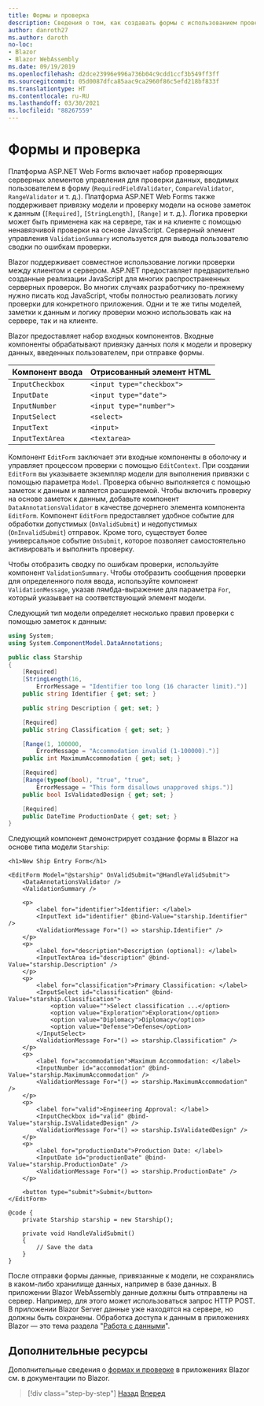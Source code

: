 ```yaml
---
title: Формы и проверка
description: Сведения о том, как создавать формы с использованием проверки на стороне клиента в Blazor.
author: danroth27
ms.author: daroth
no-loc:
- Blazor
- Blazor WebAssembly
ms.date: 09/19/2019
ms.openlocfilehash: d2dce23996e996a736b04c9cdd1ccf3b549ff3ff
ms.sourcegitcommit: 05d0087dfca85aac9ca2960f86c5efd218bf833f
ms.translationtype: HT
ms.contentlocale: ru-RU
ms.lasthandoff: 03/30/2021
ms.locfileid: "88267559"
---
```

# <a name="forms-and-validation"></a>Формы и проверка

Платформа ASP.NET Web Forms включает набор проверяющих серверных элементов управления для проверки данных, вводимых пользователем в форму (`RequiredFieldValidator`, `CompareValidator`, `RangeValidator` и т. д.). Платформа ASP.NET Web Forms также поддерживает привязку модели и проверку модели на основе заметок к данным (`[Required]`, `[StringLength]`, `[Range]` и т. д.). Логика проверки может быть применена как на сервере, так и на клиенте с помощью ненавязчивой проверки на основе JavaScript. Серверный элемент управления `ValidationSummary` используется для вывода пользователю сводки по ошибкам проверки.

Blazor поддерживает совместное использование логики проверки между клиентом и сервером. ASP.NET предоставляет предварительно созданные реализации JavaScript для многих распространенных серверных проверок. Во многих случаях разработчику по-прежнему нужно писать код JavaScript, чтобы полностью реализовать логику проверки для конкретного приложения. Одни и те же типы моделей, заметки к данным и логику проверки можно использовать как на сервере, так и на клиенте.

Blazor предоставляет набор входных компонентов. Входные компоненты обрабатывают привязку данных поля к модели и проверку данных, введенных пользователем, при отправке формы.

|Компонент ввода|Отрисованный элемент HTML    |
|---------------|-------------------------|
|`InputCheckbox`|`<input type="checkbox">`|
|`InputDate`    |`<input type="date">`    |
|`InputNumber`  |`<input type="number">`  |
|`InputSelect`  |`<select>`               |
|`InputText`    |`<input>`                |
|`InputTextArea`|`<textarea>`             |

Компонент `EditForm` заключает эти входные компоненты в оболочку и управляет процессом проверки с помощью `EditContext`. При создании `EditForm` вы указываете экземпляр модели для выполнения привязки с помощью параметра `Model`. Проверка обычно выполняется с помощью заметок к данным и является расширяемой. Чтобы включить проверку на основе заметок к данным, добавьте компонент `DataAnnotationsValidator` в качестве дочернего элемента компонента `EditForm`. Компонент `EditForm` предоставляет удобное событие для обработки допустимых (`OnValidSubmit`) и недопустимых (`OnInvalidSubmit`) отправок. Кроме того, существует более универсальное событие `OnSubmit`, которое позволяет самостоятельно активировать и выполнить проверку.

Чтобы отобразить сводку по ошибкам проверки, используйте компонент `ValidationSummary`. Чтобы отобразить сообщения проверки для определенного поля ввода, используйте компонент `ValidationMessage`, указав лямбда-выражение для параметра `For`, который указывает на соответствующий элемент модели.

Следующий тип модели определяет несколько правил проверки с помощью заметок к данным:

```csharp
using System;
using System.ComponentModel.DataAnnotations;

public class Starship
{
    [Required]
    [StringLength(16,
        ErrorMessage = "Identifier too long (16 character limit).")]
    public string Identifier { get; set; }

    public string Description { get; set; }

    [Required]
    public string Classification { get; set; }

    [Range(1, 100000,
        ErrorMessage = "Accommodation invalid (1-100000).")]
    public int MaximumAccommodation { get; set; }

    [Required]
    [Range(typeof(bool), "true", "true",
        ErrorMessage = "This form disallows unapproved ships.")]
    public bool IsValidatedDesign { get; set; }

    [Required]
    public DateTime ProductionDate { get; set; }
}
```

Следующий компонент демонстрирует создание формы в Blazor на основе типа модели `Starship`:

```razor
<h1>New Ship Entry Form</h1>

<EditForm Model="@starship" OnValidSubmit="@HandleValidSubmit">
    <DataAnnotationsValidator />
    <ValidationSummary />

    <p>
        <label for="identifier">Identifier: </label>
        <InputText id="identifier" @bind-Value="starship.Identifier" />
        <ValidationMessage For="() => starship.Identifier" />
    </p>
    <p>
        <label for="description">Description (optional): </label>
        <InputTextArea id="description" @bind-Value="starship.Description" />
    </p>
    <p>
        <label for="classification">Primary Classification: </label>
        <InputSelect id="classification" @bind-Value="starship.Classification">
            <option value="">Select classification ...</option>
            <option value="Exploration">Exploration</option>
            <option value="Diplomacy">Diplomacy</option>
            <option value="Defense">Defense</option>
        </InputSelect>
        <ValidationMessage For="() => starship.Classification" />
    </p>
    <p>
        <label for="accommodation">Maximum Accommodation: </label>
        <InputNumber id="accommodation" @bind-Value="starship.MaximumAccommodation" />
        <ValidationMessage For="() => starship.MaximumAccommodation" />
    </p>
    <p>
        <label for="valid">Engineering Approval: </label>
        <InputCheckbox id="valid" @bind-Value="starship.IsValidatedDesign" />
        <ValidationMessage For="() => starship.IsValidatedDesign" />
    </p>
    <p>
        <label for="productionDate">Production Date: </label>
        <InputDate id="productionDate" @bind-Value="starship.ProductionDate" />
        <ValidationMessage For="() => starship.ProductionDate" />
    </p>

    <button type="submit">Submit</button>
</EditForm>

@code {
    private Starship starship = new Starship();

    private void HandleValidSubmit()
    {
        // Save the data
    }
}
```

После отправки формы данные, привязанные к модели, не сохранялись в каком-либо хранилище данных, например в базе данных. В приложении Blazor WebAssembly данные должны быть отправлены на сервер. Например, для этого может использоваться запрос HTTP POST. В приложении Blazor Server данные уже находятся на сервере, но должны быть сохранены. Обработка доступа к данным в приложениях Blazor — это тема раздела "[Работа с данными](data.md)".

## <a name="additional-resources"></a>Дополнительные ресурсы

Дополнительные сведения о [формах и проверке](/aspnet/core/blazor/forms-validation) в приложениях Blazor см. в документации по Blazor.

>[!div class="step-by-step"]
>[Назад](state-management.md)
>[Вперед](data.md)
